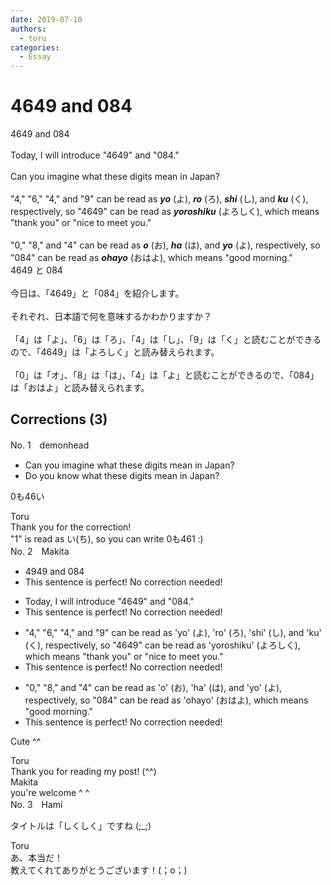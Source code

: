 ```yaml
---
date: 2019-07-10
authors:
  - toru
categories:
  - Essay
---
```


<h1 id="subject_show">4649 and 084</h1>
<div class="date" hidden>Jul 10, 2019 17:44</div>
<div id="post"><div id="body_show_ori">
4649 and 084<br/><br/>Today, I will introduce "4649" and "084."<br/><br/>Can you imagine what these digits mean in Japan?<br/><br/>"4," "6," "4," and "9" can be read as <strong><em>yo</em></strong> (よ), <strong><em>ro</em></strong> (ろ), <strong><em>shi</em></strong> (し), and <strong><em>ku</em></strong> (く), respectively, so "4649" can be read as <strong><em>yoroshiku</em></strong> (よろしく), which means "thank you" or "nice to meet you."<br/><br/>"0," "8," and "4" can be read as <strong><em>o</em></strong> (お), <strong><em>ha</em></strong> (は), and <strong><em>yo</em></strong> (よ), respectively, so "084" can be read as <strong><em>ohayo</em></strong> (おはよ), which means "good morning."
</div></div>

<!-- more -->

<div id="post_ja"><div id="body_show_mo">
4649 と 084<br/><br/>今日は、「4649」と「084」を紹介します。<br/><br/>それぞれ、日本語で何を意味するかわかりますか？<br/><br/>「4」は「よ」、「6」は「ろ」、「4」は「し」、「9」は「く」と読むことができるので、「4649」は「よろしく」と読み替えられます。<br/><br/>「0」は「オ」、「8」は「は」、「4」は「よ」と読むことができるので、「084」は「おはよ」と読み替えられます。
</div></div>

## Corrections (3)
<div id="block"><div class="first_name"> No. 1　<span class="just_name">demonhead</span></div><div id="block2">
<ul class="correction_field">
<li class="incorrect">Can you imagine what these digits mean in Japan?</li>
<li class="corrected correct">
Do you know what these digits mean in Japan?
</li>
</ul>
<p class="comment_small">
 0も46い
</p>

</div><div class="name"><span class="just_name">Toru</span><br>
Thank you for the correction!<br/>"1" is read as い(ち), so you can write 0も461 :)
</div>
</div>
<div id="block"><div class="first_name"> No. 2　<span class="just_name">Makita</span></div><div id="block2">
<ul class="correction_field">
<li class="incorrect">4949 and 084</li>
<li class="corrected perfect">This sentence is perfect! No correction needed!</li>
</ul>
<ul class="correction_field">
<li class="incorrect">Today, I will introduce "4649" and "084."</li>
<li class="corrected perfect">This sentence is perfect! No correction needed!</li>
</ul>
<ul class="correction_field">
<li class="incorrect">"4," "6," "4," and "9" can be read as 'yo' (よ), 'ro' (ろ), 'shi' (し), and 'ku' (く), respectively, so "4649" can be read as 'yoroshiku' (よろしく), which means "thank you" or "nice to meet you."</li>
<li class="corrected perfect">This sentence is perfect! No correction needed!</li>
</ul>
<ul class="correction_field">
<li class="incorrect">"0," "8," and "4" can be read as 'o' (お), 'ha' (は), and 'yo' (よ), respectively, so "084" can be read as 'ohayo' (おはよ), which means "good morning."</li>
<li class="corrected perfect">This sentence is perfect! No correction needed!</li>
</ul>
<p class="comment_small">
 Cute ^^
</p>

</div><div class="name"><span class="just_name">Toru</span><br>
Thank you for reading my post! (^^)
</div>
<div class="name"><span class="just_name">Makita</span><br>
you're welcome ^ ^
</div>
</div>
<div id="block"><div class="first_name"> No. 3　<span class="just_name">Hami</span></div><div id="block2">
<p class="comment_small">
 タイトルは「しくしく」ですね  (;_;)
</p>

</div><div class="name"><span class="just_name">Toru</span><br>
あ、本当だ！<br/>教えてくれてありがとうございます！(；o；)
</div>
</div>
